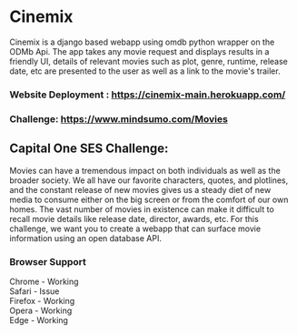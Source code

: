 # Cinemix 
Cinemix is a django based webapp using omdb python wrapper on the ODMb Api. The app takes any movie request and displays results in a friendly UI, details of relevant movies such as plot,
genre, runtime, release date, etc are presented to the user as well as a link to the movie's trailer.
### Website Deployment : https://cinemix-main.herokuapp.com/
### Challenge: https://www.mindsumo.com/Movies
## Capital One SES Challenge:
Movies can have a tremendous impact on both individuals as well as the broader society. We all have our favorite characters, quotes, and plotlines, and the constant release of 
new movies gives us a steady diet of new media to consume either on the big screen or from the comfort of our own homes. 
The vast number of movies in existence can make it difficult to recall movie details like release date, director, awards, etc. For this challenge, we want you to create a webapp 
that can surface movie information using an open database API. 

### Browser Support
Chrome - Working <br>
Safari - Issue <br>
Firefox - Working <br>
Opera - Working <br>
Edge - Working <br>

